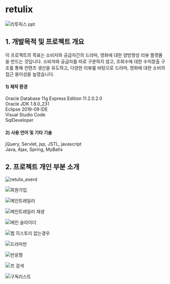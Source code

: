 # retulix

![리투릭스 ppt](https://user-images.githubusercontent.com/58322576/77391195-7798f600-6ddb-11ea-99e9-2d56f11ad538.PNG)


<h2>1. 개발목적 및 프로젝트 개요</h2>

이 프로젝트의 목표는 소비자와 공급자간의 드라마, 영화에 대한 양방향성 리뷰 플랫폼을 만드는 것입니다. 
소비자와 공급자를 따로 구분하지 않고, 조회수에 대한 수익창출 구조를 통해 컨텐츠 생산을 유도하고, 다양한 리뷰를 바탕으로 드라마,
 영화에 대한 소비의 접근 용이성을 높였습니다.
 
<h4>1) 제작 환경</h4>
Oracle Database 11g Express Edition  11.2.0.2.0<br>
Oracle JDK 1.8.0_231<br>
Eclipse 2019-09 IDE<br>
Visual Studio Code<br>
SqlDeveloper<br>

 <h4>2) 사용 언어 및 기타 기술</h4>
jQuery, Servlet, jsp, JSTL, javascript<br>
Java, Ajax, Spring, MyBatis

<h2>2. 프로젝트 개인 부분 소개</h2>

![retulix_exerd](https://user-images.githubusercontent.com/58322576/77390001-0277f180-6dd8-11ea-89de-396bea54232a.PNG)

![회원가입](https://user-images.githubusercontent.com/58322576/77389278-191d4900-6dd6-11ea-8872-56e2aa8d2c7d.PNG)

![메인트레일러](https://user-images.githubusercontent.com/58322576/77389289-2803fb80-6dd6-11ea-8315-0d4259a0352b.PNG)

![메인트레일러 재생](https://user-images.githubusercontent.com/58322576/77389314-3520ea80-6dd6-11ea-8613-3f30cc17c2ac.PNG)

![메인 슬라이더](https://user-images.githubusercontent.com/58322576/77389349-4cf86e80-6dd6-11ea-9df0-cbde53aa8b97.PNG)

![찜 히스토리 없는경우](https://user-images.githubusercontent.com/58322576/77389369-597cc700-6dd6-11ea-83dd-b907118a0bf9.PNG)

![드라마만](https://user-images.githubusercontent.com/58322576/77389357-51bd2280-6dd6-11ea-9255-93dfe9e22afd.PNG)

![반응형](https://user-images.githubusercontent.com/58322576/77389360-5386e600-6dd6-11ea-8189-9d694233b3f4.PNG)

![프 검색](https://user-images.githubusercontent.com/58322576/77389379-600b3e80-6dd6-11ea-89b5-cb6355e39095.PNG)

![구독리스트](https://user-images.githubusercontent.com/58322576/77389452-9b0d7200-6dd6-11ea-8a79-31ebcb2d69ea.PNG)

